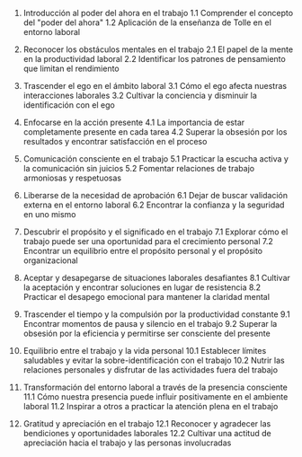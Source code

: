 1. Introducción al poder del ahora en el trabajo
   1.1 Comprender el concepto del "poder del ahora"
   1.2 Aplicación de la enseñanza de Tolle en el entorno laboral

2. Reconocer los obstáculos mentales en el trabajo
   2.1 El papel de la mente en la productividad laboral
   2.2 Identificar los patrones de pensamiento que limitan el rendimiento

3. Trascender el ego en el ámbito laboral
   3.1 Cómo el ego afecta nuestras interacciones laborales
   3.2 Cultivar la conciencia y disminuir la identificación con el ego

4. Enfocarse en la acción presente
   4.1 La importancia de estar completamente presente en cada tarea
   4.2 Superar la obsesión por los resultados y encontrar satisfacción en el proceso

5. Comunicación consciente en el trabajo
   5.1 Practicar la escucha activa y la comunicación sin juicios
   5.2 Fomentar relaciones de trabajo armoniosas y respetuosas

6. Liberarse de la necesidad de aprobación
   6.1 Dejar de buscar validación externa en el entorno laboral
   6.2 Encontrar la confianza y la seguridad en uno mismo

7. Descubrir el propósito y el significado en el trabajo
   7.1 Explorar cómo el trabajo puede ser una oportunidad para el crecimiento personal
   7.2 Encontrar un equilibrio entre el propósito personal y el propósito organizacional

8. Aceptar y desapegarse de situaciones laborales desafiantes
   8.1 Cultivar la aceptación y encontrar soluciones en lugar de resistencia
   8.2 Practicar el desapego emocional para mantener la claridad mental

9. Trascender el tiempo y la compulsión por la productividad constante
   9.1 Encontrar momentos de pausa y silencio en el trabajo
   9.2 Superar la obsesión por la eficiencia y permitirse ser consciente del presente

10. Equilibrio entre el trabajo y la vida personal
    10.1 Establecer límites saludables y evitar la sobre-identificación con el trabajo
    10.2 Nutrir las relaciones personales y disfrutar de las actividades fuera del trabajo

11. Transformación del entorno laboral a través de la presencia consciente
    11.1 Cómo nuestra presencia puede influir positivamente en el ambiente laboral
    11.2 Inspirar a otros a practicar la atención plena en el trabajo

12. Gratitud y apreciación en el trabajo
    12.1 Reconocer y agradecer las bendiciones y oportunidades laborales
    12.2 Cultivar una actitud de apreciación hacia el trabajo y las personas involucradas
